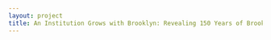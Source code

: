 ```yaml
--- 
layout: project 
title: An Institution Grows with Brooklyn: Revealing 150 Years of Brooklyn Historical Society's Evolution
---
```



